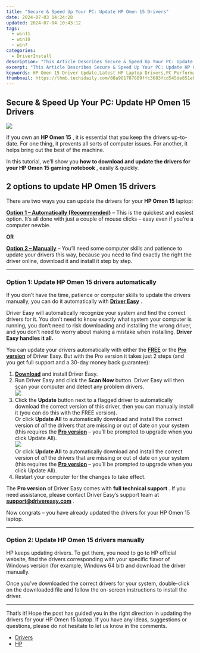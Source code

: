 ```yaml
---
title: "Secure & Speed Up Your PC: Update HP Omen 15 Drivers"
date: 2024-07-03 14:24:28
updated: 2024-07-04 10:43:12
tags:
  - win11
  - win10
  - win7
categories:
  - DriverInstall
description: "This Article Describes Secure & Speed Up Your PC: Update HP Omen 15 Drivers"
excerpt: "This Article Describes Secure & Speed Up Your PC: Update HP Omen 15 Drivers"
keywords: HP Omen 15 Driver Update,Latest HP Laptop Drivers,PC Performance Enhancement,Secure HP Laptop Updates,Omen 15 Operating System Compatibility,Optimize HP Laptops,Faster PC Speed Boosters
thumbnail: https://thmb.techidaily.com/88a961787689ffc3683fcd545de851eb1bcfed7d4ec8b02f27cbade364686f12.jpg
---
```


## Secure & Speed Up Your PC: Update HP Omen 15 Drivers

![](https://images.drivereasy.com/wp-content/uploads/2021/05/center_facing.png)

 If you own an **HP Omen 15** , it is essential that you keep the drivers up-to-date. For one thing, it prevents all sorts of computer issues. For another, it helps bring out the best of the machine.

 In this tutorial, we’ll show you   **how to download and update the drivers for your HP Omen 15 gaming notebook** , easily & quickly.

## 2 options to update **HP Omen 15** drivers

 There are two ways you can update the drivers for your **HP Omen 15** laptop:

**[Option 1 – Automatically (Recommended)](#O1)**  – This is the quickest and easiest option. It’s all done with just a couple of mouse clicks – easy even if you’re a computer newbie.

**OR**

[**Option 2 – Manually**](#O2) – You’ll need some computer skills and patience to update your drivers this way, because you need to find exactly the right the driver online, download it and install it step by step.

---

### Option 1: Update HP Omen 15 drivers automatically

 If you don’t have the time, patience or computer skills to update the drivers manually, you can do it automatically with [](https://tools.techidaily.com/drivereasy/download/) **[Driver Easy](https://tools.techidaily.com/drivereasy/download/)**  .

 Driver Easy will automatically recognize your system and find the correct drivers for it. You don’t need to know exactly what system your computer is running, you don’t need to risk downloading and installing the wrong driver, and you don’t need to worry about making a mistake when installing. **Driver Easy handles it all.**

 You can update your drivers automatically with either the [](https://tools.techidaily.com/drivereasy/download/) **[FREE](https://tools.techidaily.com/drivereasy/download/)**  or the **[Pro version](https://tools.techidaily.com/drivereasy/download/)**  of Driver Easy. But with the Pro version it takes just 2 steps (and you get full support and a 30-day money back guarantee):

1. [**Download**](https://tools.techidaily.com/drivereasy/download/) and install Driver Easy.
2. Run Driver Easy and click the **Scan Now** button. Driver Easy will then scan your computer and detect any problem drivers.  
![](https://images.drivereasy.com/wp-content/uploads/2020/12/last-scan-never.png)
3. Click the **Update**  button next to a flagged driver to automatically download the correct version of this driver, then you can manually install it (you can do this with the FREE version).  
 Or click **Update All** to automatically download and install the correct version of _all_ the drivers that are missing or out of date on your system (this requires the **[Pro version](https://tools.techidaily.com/drivereasy/download/)**  – you’ll be prompted to upgrade when you click Update All).  
![](https://images.drivereasy.com/wp-content/uploads/2020/11/de-pro-3070-update-all.jpg)  
 Or click **Update All** to automatically download and install the correct version of _all_ the drivers that are missing or out of date on your system (this requires the [**Pro version**](https://tools.techidaily.com/drivereasy/download/) – you’ll be prompted to upgrade when you click Update All).
4. Restart your computer for the changes to take effect.

 The **Pro version** of Driver Easy comes with **full technical support** . If you need assistance, please contact Driver Easy’s support team at [**support@drivereasy.com**](mailto:support@drivereasy.com) .

 Now congrats – you have already updated the drivers for your HP Omen 15 laptop.

---

### Option 2: Update HP Omen 15 drivers manually

 HP keeps updating drivers. To get them, you need to go to HP official website, find the drivers corresponding with your specific flavor of Windows version (for example, Windows 64 bit) and download the driver manually.

 Once you’ve downloaded the correct drivers for your system, double-click on the downloaded file and follow the on-screen instructions to install the driver.

---

 That’s it! Hope the post has guided you in the right direction in updating the drivers for your HP Omen 15 laptop. If you have any ideas, suggestions or questions, please do not hesitate to let us know in the comments.

* [Drivers](https://tools.techidaily.com/drivereasy/download/)
* [HP](https://tools.techidaily.com/drivereasy/download/)

<ins class="adsbygoogle"
     style="display:block"
     data-ad-format="autorelaxed"
     data-ad-client="ca-pub-7571918770474297"
     data-ad-slot="1223367746"></ins>



<ins class="adsbygoogle"
     style="display:block"
     data-ad-client="ca-pub-7571918770474297"
     data-ad-slot="8358498916"
     data-ad-format="auto"
     data-full-width-responsive="true"></ins>
